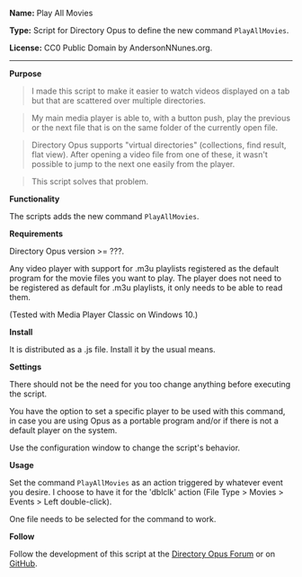 **Name:** Play All Movies

**Type:** Script for Directory Opus to define the new command ```PlayAllMovies```.

**License:** CC0 Public Domain by AndersonNNunes.org.

------

**Purpose**

>I made this script to make it easier to watch videos displayed on a tab but that are scattered over multiple directories.

>My main media player is able to, with a button push, play the previous or the next file that is on the same folder of the currently open file.

>Directory Opus supports "virtual directories" (collections, find result, flat view). After opening a video file from one of these, it wasn't possible to jump to the next one easily from the player.

>This script solves that problem.

**Functionality**

The scripts adds the new command ```PlayAllMovies```.

**Requirements**

Directory Opus version >= ???.

Any video player with support for .m3u playlists registered as the default program for the movie files you want to play. The player does not need to be registered as default for .m3u playlists, it only needs to be able to read them.

(Tested with Media Player Classic on Windows 10.)

**Install**

It is distributed as a .js file. Install it by the usual means.

**Settings**

There should not be the need for you too change anything before executing the script.

You have the option to set a specific player to be used with this command, in case you are using Opus as a portable program and/or if there is not a default player on the system.

Use the configuration window to change the script's behavior.

**Usage**

Set the command ```PlayAllMovies``` as an action triggered by whatever event you desire. I choose to have it for the 'dblclk' action (File Type > Movies > Events > Left double-click).

One file needs to be selected for the command to work.

**Follow**

Follow the development of this script at the [Directory Opus Forum](https://resource.dopus.com/t/play-all-movies-generate-and-open-playlist-for-current-tab/24933) or on [GitHub](https://github.com/andersonnnunes/PlayAllMovies).